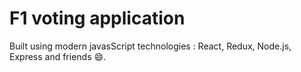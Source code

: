# F1 voting application

Built using modern javasScript technologies : React, Redux, Node.js, Express and friends 😄.
